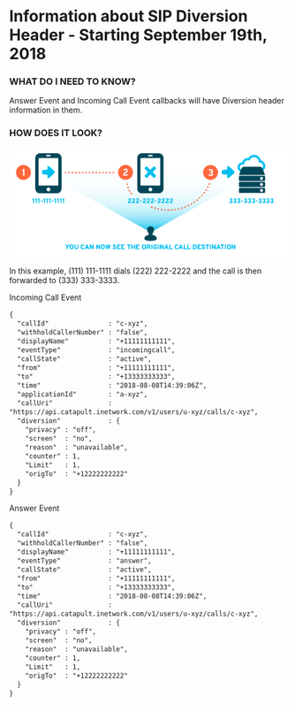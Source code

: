 # Information about SIP Diversion Header - Starting September 19th, 2018

### WHAT DO I NEED TO KNOW?

Answer Event and Incoming Call Event callbacks will have Diversion header information in them.

### HOW DOES IT LOOK?

![SIP-Diversion-Graphic](../images/SIP-Diversion-Graphic.png)

In this example, (111) 111-1111 dials (222) 222-2222 and the call is then forwarded to (333) 333-3333.

Incoming Call Event
```
{
  "callId"               : "c-xyz",
  "withholdCallerNumber" : "false",
  "displayName"          : "+11111111111",
  "eventType"            : "incomingcall",
  "callState"            : "active",
  "from"                 : "+11111111111",
  "to"                   : "+13333333333",
  "time"                 : "2018-08-08T14:39:06Z",
  "applicationId"        : "a-xyz",
  "callUri"              : "https://api.catapult.inetwork.com/v1/users/u-xyz/calls/c-xyz",
  "diversion"            : {
    "privacy" : "off",
    "screen"  : "no",
    "reason"  : "unavailable",
    "counter" : 1,
    "Limit"   : 1,
    "origTo"  : "+12222222222"
  }
}
```

Answer Event
```
{
  "callId"               : "c-xyz",
  "withholdCallerNumber" : "false",
  "displayName"          : "+11111111111",
  "eventType"            : "answer",
  "callState"            : "active",
  "from"                 : "+11111111111",
  "to"                   : "+13333333333",
  "time"                 : "2018-08-08T14:39:06Z",
  "callUri"              : "https://api.catapult.inetwork.com/v1/users/u-xyz/calls/c-xyz",
  "diversion"            : {
    "privacy" : "off",
    "screen"  : "no",
    "reason"  : "unavailable",
    "counter" : 1,
    "Limit"   : 1,
    "origTo"  : "+12222222222"
  }
}
```
